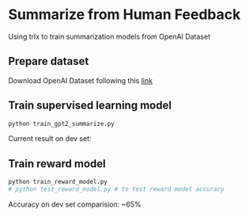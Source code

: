 # Summarize from Human Feedback
Using trlx to train summarization models from OpenAI Dataset

## Prepare dataset

Download OpenAI Dataset following this [link](https://drive.google.com/file/d/1SYGPeyPlqsQYF-OMSOnR3ZvkV_lQXUQu/view?usp=share_link)


## Train supervised learning model

```bash
python train_gpt2_summarize.py
```

Current result on dev set:


## Train reward model
```bash
python train_reward_model.py
# python test_reward_model.py # to test reward model accuracy
```

Accuracy on dev set comparision: ~65%


